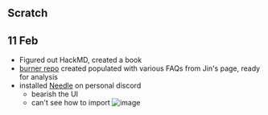 Scratch
---

## 11 Feb

- Figured out HackMD, created a book
- [burner repo](https://github.com/bealers/eliza-faq) created populated with various FAQs from Jin's page, ready for analysis
- installed [Needle](needle.gg) on personal discord
    - bearish the UI
    - can't see how to import ![image](https://hackmd.io/_uploads/BkeElVKYye.png)